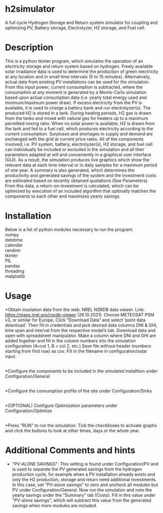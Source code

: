 # h2simulator
A full cycle Hydrogen Storage and Return system simulator for coupling and optimizing PV, Battery storage, Electrolyzer, H2 storage, and Fuel cell.


# Description
This is a python tkinter program, which simulates the operation of an electricity storage and return system based on hydrogen. Freely available solar irradiance data is used to determine the production of green electricity at any location and in small time intervals (5 to 15 minutes). Alternatively, actual data from existing PV installations can be used for the simulation. From this input power, current consumption is subtracted, where the consumption at any moment is generated by a Monte-Carlo simulation based upon actual consumption data (i.e. yearly total energy used and minimum/maximum power draw). If excess electricity from the PV is available, it is used to charge a battery bank and run electrolyzer(s). The produced H2 is stored in a tank. During heating periods, H2 gas is drawn from the tanks and mixed with natural gas for heaters up to a maximum permitted mixing ratio.
When no solar power is available, H2 is drawn from the tank and fed to a fuel cell, which produces electricity according to the current consumption. Surpluses and shortages in supply and demand are exchanged with the grid at current price rates.
All of the components involved, i.e. PV system, battery, electrolyzer(s), H2 storage, and fuel cell can individually be included or excluded in the simulation and all their parameters adapted at will and conveniently in a graphical user interface (GUI). As a result, the simulation produces live graphics which show the relevant data at each time interval or in daily samples for a maximum period of one year. A summary is also generated, which determines the productivity and generated savings of the system and the investment costs are estimated based on recently obtained quotations (See Parameters). From this data, a return-on-investment is calculated, which can be optimized by execution of an included algorithm that optimally matches the components to each other and maximizes yearly savings.

# Installation
Below is a list of python modules necessary to run the program:<br>
numpy <br>
datetime<br>
calendar<br>
random<br>
tkinter<br>
PIL<br>
pandas<br>
threading<br>
matplotlib<br>

# Usage
*Obtain insolation data from the web: 
  NREL NSRDB data viewer. Link: https://maps.nrel.gov/nsrdb-viewer (26.10.2021). Choose METEOSAT PSM v3, or similar for Europe. Click “Download Data” and select ‘point data download’. Then fill in credentials and pick desired data columns DNI & GHI, time span and interval from the respective model’s tab. Download data and open with spreadsheet manipulator. Make a column where DNI and GHI are added together and fill in the column numbers into the simulation configuration (A=col 1, B = col 2, etc.).Save file without header (numbers starting from first row) as csv. Fill in the filename in configuration/solar input.<br><br>

*Configure the components to be included in the simulated installtion under Configuration/General<br><br>

*Configure the consumption profile of the site under Configuration/Sinks<br><br>

*(OPTIONAL) Configure Optimization parameters under Configuration/Optimize<br><br>

*Press "RUN" to run the simulation. Tick the checkboxes to activate graphs and click the buttons to look at other times, days or the whole year.


# Additional Comments and hints
* "PV-ALONE SAVINGS": This setting is found under Configuration/PV and is used to separate the PV generated savings from
the hydrogen production cycle, for example when a PV installation already exists and only the H2 production, storage and return 
need additional investments. In this case, set "PV-alone savings" to zero and uncheck all modules but PV under Configuration/General.
Now run the simulation and note the yearly savings under the "Summary" tab (Costs). Fill in this value under "PV-alone savings", which
will subtract this value from the generated savings when more modules are included.
